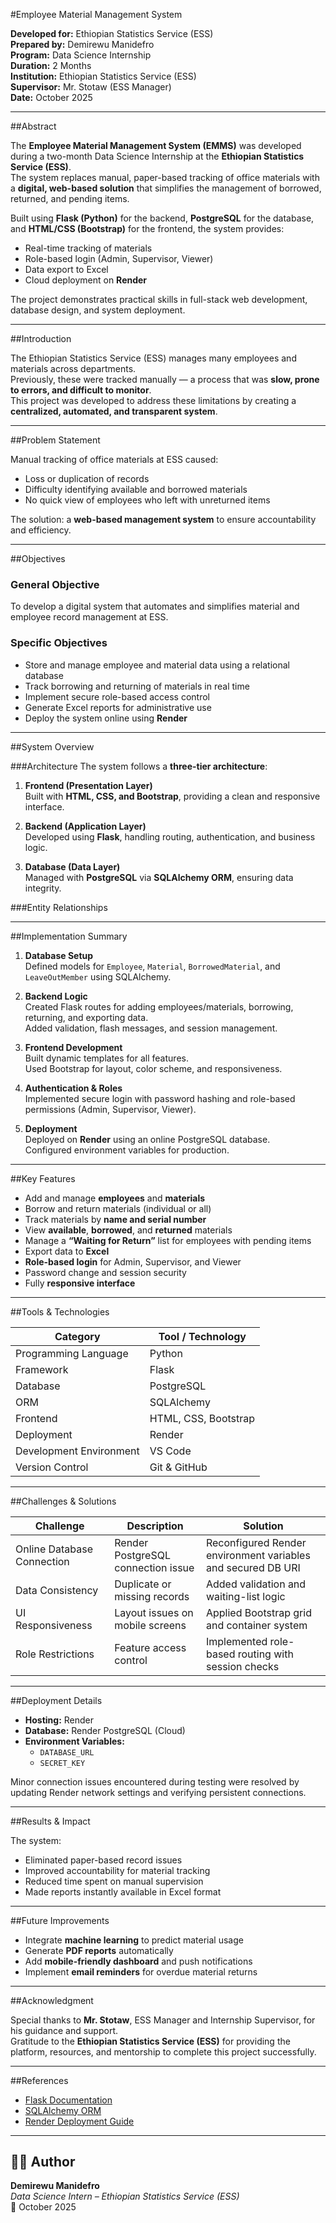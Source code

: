 #Employee Material Management System

**Developed for:** Ethiopian Statistics Service (ESS)  
**Prepared by:** Demirewu Manidefro  
**Program:** Data Science Internship  
**Duration:** 2 Months  
**Institution:** Ethiopian Statistics Service (ESS)  
**Supervisor:** Mr. Stotaw (ESS Manager)  
**Date:** October 2025  

---

##Abstract

The **Employee Material Management System (EMMS)** was developed during a two-month Data Science Internship at the **Ethiopian Statistics Service (ESS)**.  
The system replaces manual, paper-based tracking of office materials with a **digital, web-based solution** that simplifies the management of borrowed, returned, and pending items.

Built using **Flask (Python)** for the backend, **PostgreSQL** for the database, and **HTML/CSS (Bootstrap)** for the frontend, the system provides:
- Real-time tracking of materials  
- Role-based login (Admin, Supervisor, Viewer)  
- Data export to Excel  
- Cloud deployment on **Render**

The project demonstrates practical skills in full-stack web development, database design, and system deployment.

---

##Introduction

The Ethiopian Statistics Service (ESS) manages many employees and materials across departments.  
Previously, these were tracked manually — a process that was **slow, prone to errors, and difficult to monitor**.  
This project was developed to address these limitations by creating a **centralized, automated, and transparent system**.

---

##Problem Statement

Manual tracking of office materials at ESS caused:
- Loss or duplication of records  
- Difficulty identifying available and borrowed materials  
- No quick view of employees who left with unreturned items  

The solution: a **web-based management system** to ensure accountability and efficiency.

---

##Objectives

### General Objective
To develop a digital system that automates and simplifies material and employee record management at ESS.

### Specific Objectives
- Store and manage employee and material data using a relational database  
- Track borrowing and returning of materials in real time  
- Implement secure role-based access control  
- Generate Excel reports for administrative use  
- Deploy the system online using **Render**

---

##System Overview

###Architecture
The system follows a **three-tier architecture**:

1. **Frontend (Presentation Layer)**  
   Built with **HTML, CSS, and Bootstrap**, providing a clean and responsive interface.

2. **Backend (Application Layer)**  
   Developed using **Flask**, handling routing, authentication, and business logic.

3. **Database (Data Layer)**  
   Managed with **PostgreSQL** via **SQLAlchemy ORM**, ensuring data integrity.

###Entity Relationships


---

##Implementation Summary

1. **Database Setup**  
   Defined models for `Employee`, `Material`, `BorrowedMaterial`, and `LeaveOutMember` using SQLAlchemy.

2. **Backend Logic**  
   Created Flask routes for adding employees/materials, borrowing, returning, and exporting data.  
   Added validation, flash messages, and session management.

3. **Frontend Development**  
   Built dynamic templates for all features.  
   Used Bootstrap for layout, color scheme, and responsiveness.

4. **Authentication & Roles**  
   Implemented secure login with password hashing and role-based permissions (Admin, Supervisor, Viewer).

5. **Deployment**  
   Deployed on **Render** using an online PostgreSQL database.  
   Configured environment variables for production.

---

##Key Features

- Add and manage **employees** and **materials**  
- Borrow and return materials (individual or all)  
- Track materials by **name and serial number**  
- View **available**, **borrowed**, and **returned** materials  
- Manage a **“Waiting for Return”** list for employees with pending items  
- Export data to **Excel**  
- **Role-based login** for Admin, Supervisor, and Viewer  
- Password change and session security  
- Fully **responsive interface**

---

##Tools & Technologies

| Category | Tool / Technology |
|-----------|-------------------|
| Programming Language | Python |
| Framework | Flask |
| Database | PostgreSQL |
| ORM | SQLAlchemy |
| Frontend | HTML, CSS, Bootstrap |
| Deployment | Render |
| Development Environment | VS Code |
| Version Control | Git & GitHub |

---

##Challenges & Solutions

| Challenge | Description | Solution |
|------------|--------------|-----------|
| Online Database Connection | Render PostgreSQL connection issue | Reconfigured Render environment variables and secured DB URI |
| Data Consistency | Duplicate or missing records | Added validation and waiting-list logic |
| UI Responsiveness | Layout issues on mobile screens | Applied Bootstrap grid and container system |
| Role Restrictions | Feature access control | Implemented role-based routing with session checks |

---

##Deployment Details

- **Hosting:** Render  
- **Database:** Render PostgreSQL (Cloud)  
- **Environment Variables:**
  - `DATABASE_URL`
  - `SECRET_KEY`

Minor connection issues encountered during testing were resolved by updating Render network settings and verifying persistent connections.

---

##Results & Impact

The system:
- Eliminated paper-based record issues  
- Improved accountability for material tracking  
- Reduced time spent on manual supervision  
- Made reports instantly available in Excel format  

---

##Future Improvements

- Integrate **machine learning** to predict material usage  
- Generate **PDF reports** automatically  
- Add **mobile-friendly dashboard** and push notifications  
- Implement **email reminders** for overdue material returns  

---

##Acknowledgment

Special thanks to **Mr. Stotaw**, ESS Manager and Internship Supervisor, for his guidance and support.  
Gratitude to the **Ethiopian Statistics Service (ESS)** for providing the platform, resources, and mentorship to complete this project successfully.

---

##References

- [Flask Documentation](https://flask.palletsprojects.com/)  
- [SQLAlchemy ORM](https://www.sqlalchemy.org/)  
- [Render Deployment Guide](https://render.com/docs)

---

## 👨‍💻 Author

**Demirewu Manidefro**  
_Data Science Intern – Ethiopian Statistics Service (ESS)_  
📅 October 2025  
